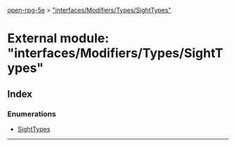 [open-rpg-5e](../README.md) > ["interfaces/Modifiers/Types/SightTypes"](../modules/_interfaces_modifiers_types_sighttypes_.md)

# External module: "interfaces/Modifiers/Types/SightTypes"

## Index

### Enumerations

* [SightTypes](../enums/_interfaces_modifiers_types_sighttypes_.sighttypes.md)

---

